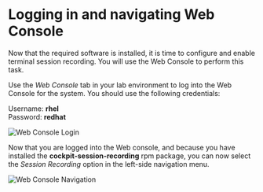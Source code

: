 # Logging in and navigating Web Console 

Now that the required software is installed, it is time to configure and
enable terminal session recording.  You will use the Web Console to perform
this task.

Use the *Web Console* tab in your lab environment to log into the Web
Console for the system.  You should use the following credentials:

Username: __rhel__  
Password: __redhat__  

![Web Console Login](./assets/Web-console-login.png)

Now that you are logged into the Web console, and because you have installed
the __cockpit-session-recording__ rpm package, you can now select the
*Session Recording* option in the left-side navigation menu.

![Web Console Navigation](./assets/session-recording-option.png)


